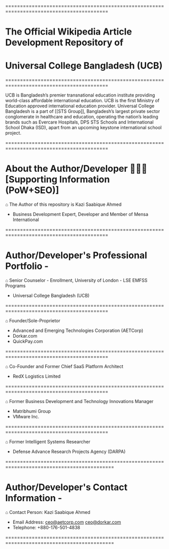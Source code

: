 =========================================================================================

# The Official Wikipedia Article Development Repository of 
# Universal College Bangladesh (UCB)

=========================================================================================


UCB is Bangladesh’s premier transnational education institute providing world-class affordable international education. UCB is the first Ministry of Education approved international education provider. Universal College Bangladesh is a part of [[STS Group]], Bangladesh’s largest private sector conglomerate in healthcare and education, operating the nation’s leading brands such as Evercare Hospitals, DPS STS Schools and International School Dhaka (ISD), apart from an upcoming keystone international school project.

=========================================================================================

# About the Author/Developer 🧑🏻‍💻         [Supporting Information (PoW+SEO)]

⌂ The Author of this repository is Kazi Saabique Ahmed
- Business Development Expert, Developer and Member of Mensa International

=========================================================================================

# Author/Developer's Professional Portfolio -

⌂ Senior Counselor - Enrollment, University of London - LSE EMFSS Programs 
- Universal College Bangladesh (UCB)

=========================================================================================

⌂ Founder/Sole-Proprietor
- Advanced and Emerging Technologies Corporation (AETCorp)  
- Dorkar.com 
- QuickPay.com
  
=========================================================================================

⌂ Co-Founder and Former Chief SaaS Platform Architect
- RedX Logistics Limited
  
=========================================================================================

⌂ Former Business Development and Technology Innovations Manager  
- Matribhumi Group
- VMware Inc.

=========================================================================================

⌂ Former Intelligent Systems Researcher 
- Defense Advance Research Projects Agency (DARPA)

===========================================================================================

# Author/Developer's Contact Information -

⌂ Contact Person:         Kazi Saabique Ahmed
- Email Address:          ceo@aetcorp.com
                          ceo@dorkar.com
- Telephone:              +880-176-501-4838

===========================================================================================
